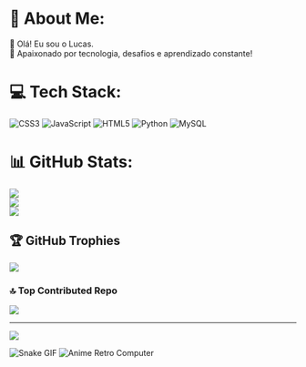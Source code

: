 # 💫 About Me:
👋 Olá! Eu sou o Lucas.<br>🎯 Apaixonado por tecnologia, desafios e aprendizado constante!


# 💻 Tech Stack:
![CSS3](https://img.shields.io/badge/css3-%231572B6.svg?style=for-the-badge&logo=css3&logoColor=white) ![JavaScript](https://img.shields.io/badge/javascript-%23323330.svg?style=for-the-badge&logo=javascript&logoColor=%23F7DF1E) ![HTML5](https://img.shields.io/badge/html5-%23E34F26.svg?style=for-the-badge&logo=html5&logoColor=white) ![Python](https://img.shields.io/badge/python-3670A0?style=for-the-badge&logo=python&logoColor=ffdd54) ![MySQL](https://img.shields.io/badge/mysql-4479A1.svg?style=for-the-badge&logo=mysql&logoColor=white)
# 📊 GitHub Stats:
![](https://github-readme-stats.vercel.app/api?username=K0yall&theme=tokyonight&hide_border=false&include_all_commits=false&count_private=false)<br/>
![](https://github-readme-streak-stats.herokuapp.com/?user=K0yall&theme=tokyonight&hide_border=false)<br/>
![](https://github-readme-stats.vercel.app/api/top-langs/?username=K0yall&theme=tokyonight&hide_border=false&include_all_commits=false&count_private=false&layout=compact)

## 🏆 GitHub Trophies
![](https://github-profile-trophy.vercel.app/?username=K0yall&theme=tokyonight&no-frame=false&no-bg=false&margin-w=4)

### 🔝 Top Contributed Repo
![](https://github-contributor-stats.vercel.app/api?username=K0yall&limit=5&theme=dark&combine_all_yearly_contributions=true)

---
[![](https://visitcount.itsvg.in/api?id=K0yall&icon=9&color=6)](https://visitcount.itsvg.in)

<!-- Proudly created with GPRM ( https://gprm.itsvg.in ) -->

![Snake GIF](https://github.com/K0yall/k0yall/raw/output/dist/snake.gif)
![Anime Retro Computer](https://media.tenor.com/images/49a98dfdb8c9945b7cc44a9a75f0d93a/tenor.gif)
